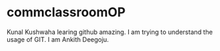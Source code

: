 # commclassroomOP

Kunal Kushwaha learing github amazing.
I am trying to understand the usage of GIT.
I am Ankith Deegoju.
